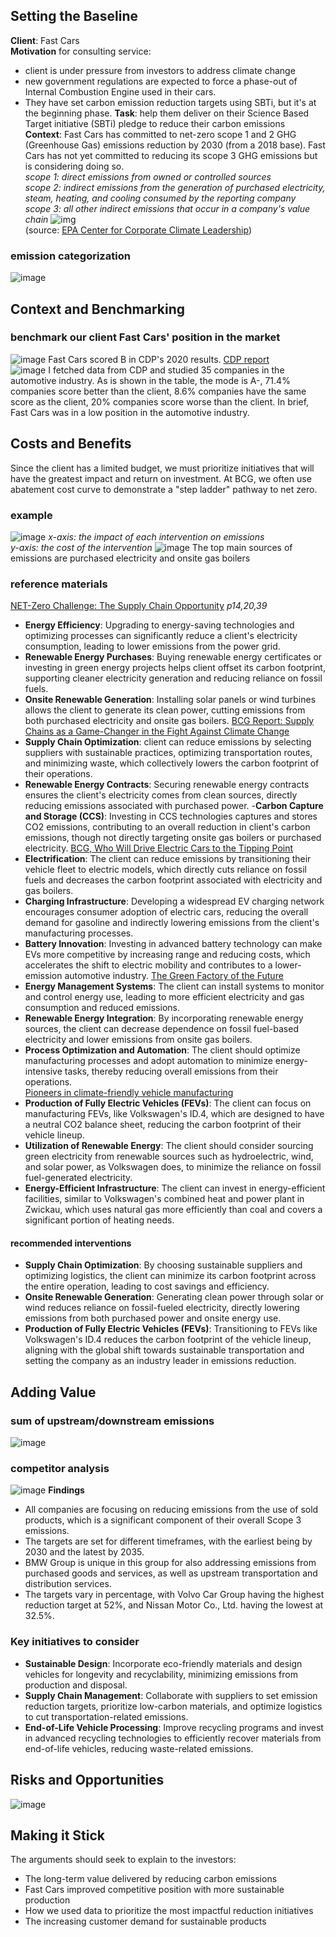 
## Setting the Baseline
**Client**: Fast Cars  
**Motivation** for consulting service:  
- client is under pressure from investors to address climate change
- new government regulations are expected to force a phase-out of Internal Combustion Engine used in their cars.
- They have set carbon emission reduction targets using SBTi, but it's at the beginning phase.
**Task**: help them deliver on their Science Based Target initiative (SBTi) pledge to reduce their carbon emissions  
**Context**: Fast Cars has committed to net-zero scope 1 and 2 GHG (Greenhouse Gas) emissions reduction by 2030 (from a 2018 base). Fast Cars has not yet committed to reducing its scope 3 GHG emissions but is considering doing so.  
*scope 1: direct emissions from owned or controlled sources  
scope 2: indirect emissions from the generation of purchased electricity, steam, heating, and cooling consumed by the reporting company  
scope 3: all other indirect emissions that occur in a company's value chain*
![img](https://user-images.githubusercontent.com/83184113/148922284-d19bfca3-9ca3-4ad6-af3b-6f9387f4e476.png)  
(source: [EPA Center for Corporate Climate Leadership](https://www.epa.gov/climateleadership/scope-1-and-scope-2-inventory-guidance))
### emission categorization
![image](https://github.com/YaoxiY/forage-bcg/assets/83184113/a2816138-3e96-4abd-8c9b-50f55efad832)
## Context and Benchmarking
### benchmark our client Fast Cars' position in the market
![image](https://github.com/YaoxiY/forage-bcg/assets/83184113/521f2e86-b320-4408-b651-d7b87e78e050)
Fast Cars scored B in CDP's 2020 results. [CDP report](https://www.cdp.net/en/companies/companies-scores)  
![image](https://github.com/YaoxiY/forage-bcg/assets/83184113/9b6be189-388e-47c3-bd69-a016aa6db721)
I fetched data from CDP and studied 35 companies in the automotive industry. As is shown in the table, the mode is A-, 71.4% companies score better than the client, 8.6% companies have the same score as the client, 20% companies score worse than the client. In brief, Fast Cars was in a low position in the automotive industry.
## Costs and Benefits
Since the client has a limited budget, we must prioritize initiatives that will have the greatest impact and return on investment. At BCG, we often use abatement cost curve to demonstrate a "step ladder" pathway to net zero.
### example
![image](https://github.com/YaoxiY/forage-bcg/assets/83184113/1269406d-6733-4e55-aef3-a994b1788311)
*x-axis: the impact of each intervention on emissions  
y-axis: the cost of the intervention*
![image](https://github.com/YaoxiY/forage-bcg/assets/83184113/3598547f-edf3-4023-96e8-50a4bdf94f67)
The top main sources of emissions are purchased electricity and onsite gas boilers
### reference materials
[NET-Zero Challenge: The Supply Chain Opportunity](https://cdn.theforage.com/vinternships/companyassets/SKZxezskWgmFjRvj9/BqF6gmrmLunCkdqKM/1636531908474/WEF%20Abatement%20Curve%20Resource.pdf) *p14,20,39* 
- **Energy Efficiency**: Upgrading to energy-saving technologies and optimizing processes can significantly reduce a client's electricity consumption, leading to lower emissions from the power grid.
- **Renewable Energy Purchases**: Buying renewable energy certificates or investing in green energy projects helps client offset its carbon footprint, supporting cleaner electricity generation and reducing reliance on fossil fuels.
- **Onsite Renewable Generation**: Installing solar panels or wind turbines allows the client to generate its clean power, cutting emissions from both purchased electricity and onsite gas boilers.
[BCG Report: Supply Chains as a Game-Changer in the Fight Against Climate Change](https://web-assets.bcg.com/b3/79/e18102e14739bb2101a49d8e63f0/bcg-supply-chains-as-a-game-changer-in-the-fight-against-climate-change-mar-2021.pdf)  
- **Supply Chain Optimization**: client can reduce emissions by selecting suppliers with sustainable practices, optimizing transportation routes, and minimizing waste, which collectively lowers the carbon footprint of their operations.
- **Renewable Energy Contracts**: Securing renewable energy contracts ensures the client's electricity comes from clean sources, directly reducing emissions associated with purchased power.
-**Carbon Capture and Storage (CCS)**: Investing in CCS technologies captures and stores CO2 emissions, contributing to an overall reduction in client's carbon emissions, though not directly targeting onsite gas boilers or purchased electricity.
[BCG, Who Will Drive Electric Cars to the Tipping Point](https://www.bcg.com/publications/2020/drive-electric-cars-to-the-tipping-point)  
- **Electrification**: The client can reduce emissions by transitioning their vehicle fleet to electric models, which directly cuts reliance on fossil fuels and decreases the carbon footprint associated with electricity and gas boilers.
- **Charging Infrastructure**: Developing a widespread EV charging network encourages consumer adoption of electric cars, reducing the overall demand for gasoline and indirectly lowering emissions from the client's manufacturing processes.
- **Battery Innovation**: Investing in advanced battery technology can make EVs more competitive by increasing range and reducing costs, which accelerates the shift to electric mobility and contributes to a lower-emission automotive industry.
[The Green Factory of the Future](https://www.bcg.com/publications/2020/green-factory-of-future)  
- **Energy Management Systems**: The client can install systems to monitor and control energy use, leading to more efficient electricity and gas consumption and reduced emissions.
- **Renewable Energy Integration**: By incorporating renewable energy sources, the client can decrease dependence on fossil fuel-based electricity and lower emissions from onsite gas boilers.
- **Process Optimization and Automation**: The client should optimize manufacturing processes and adopt automation to minimize energy-intensive tasks, thereby reducing overall emissions from their operations.  
[Pioneers in climate-friendly vehicle manufacturing](https://www.volkswagen-newsroom.com/en/stories/pioneers-in-climate-friendlyvehicle-manufacturing-6428)  
- **Production of Fully Electric Vehicles (FEVs)**: The client can focus on manufacturing FEVs, like Volkswagen's ID.4, which are designed to have a neutral CO2 balance sheet, reducing the carbon footprint of their vehicle lineup.
- **Utilization of Renewable Energy**: The client should consider sourcing green electricity from renewable sources such as hydroelectric, wind, and solar power, as Volkswagen does, to minimize the reliance on fossil fuel-generated electricity.
- **Energy-Efficient Infrastructure**: The client can invest in energy-efficient facilities, similar to Volkswagen's combined heat and power plant in Zwickau, which uses natural gas more efficiently than coal and covers a significant portion of heating needs.
#### recommended interventions
- **Supply Chain Optimization**: By choosing sustainable suppliers and optimizing logistics, the client can minimize its carbon footprint across the entire operation, leading to cost savings and efficiency.
- **Onsite Renewable Generation**: Generating clean power through solar or wind reduces reliance on fossil-fueled electricity, directly lowering emissions from both purchased power and onsite energy use.
- **Production of Fully Electric Vehicles (FEVs)**: Transitioning to FEVs like Volkswagen's ID.4 reduces the carbon footprint of the vehicle lineup, aligning with the global shift towards sustainable transportation and setting the company as an industry leader in emissions reduction.
## Adding Value
### sum of upstream/downstream emissions  
![image](https://github.com/YaoxiY/forage-bcg/assets/83184113/c03924e2-11a9-4394-8821-170896f30704)
### competitor analysis
![image](https://github.com/YaoxiY/forage-bcg/assets/83184113/95c1df99-ed16-4e26-a9cb-2092996a2744)
**Findings**
- All companies are focusing on reducing emissions from the use of sold products, which is a significant component of their overall Scope 3 emissions.
- The targets are set for different timeframes, with the earliest being by 2030 and the latest by 2035.
- BMW Group is unique in this group for also addressing emissions from purchased goods and services, as well as upstream transportation and distribution services.
- The targets vary in percentage, with Volvo Car Group having the highest reduction target at 52%, and Nissan Motor Co., Ltd. having the lowest at 32.5%.
### Key initiatives to consider
- **Sustainable Design**: Incorporate eco-friendly materials and design vehicles for longevity and recyclability, minimizing emissions from production and disposal.
- **Supply Chain Management**: Collaborate with suppliers to set emission reduction targets, prioritize low-carbon materials, and optimize logistics to cut transportation-related emissions.
- **End-of-Life Vehicle Processing**: Improve recycling programs and invest in advanced recycling technologies to efficiently recover materials from end-of-life vehicles, reducing waste-related emissions.
## Risks and Opportunities
![image](https://github.com/YaoxiY/forage-bcg/assets/83184113/40b7f6d4-35de-4aee-8013-33e78f5f14ea)
## Making it Stick
The arguments should seek to explain to the investors:  
- The long-term value delivered by reducing carbon emissions  
- Fast Cars improved competitive position with more sustainable production  
- How we used data to prioritize the most impactful reduction initiatives  
- The increasing customer demand for sustainable products
